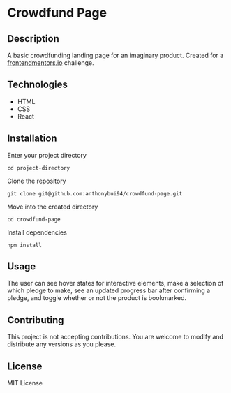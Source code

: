 # Crowdfund Page

## Description
A basic crowdfunding landing page for an imaginary product. Created for a [frontendmentors.io](frontendmentors.io) challenge.

## Technologies 
- HTML
- CSS
- React

## Installation

Enter your project directory

`cd project-directory`

Clone the repository

`git clone git@github.com:anthonybui94/crowdfund-page.git`

Move into the created directory

`cd crowdfund-page`

Install dependencies

`npm install`

## Usage
The user can see hover states for interactive elements, make a selection of which pledge to make, see an updated progress bar after confirming a pledge, and toggle whether or not the product is bookmarked. 

## Contributing
This project is not accepting contributions. You are welcome to modify and distribute any versions as you please.

## License
MIT License
